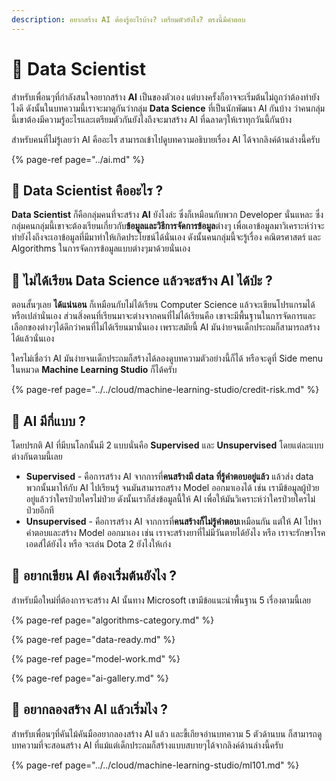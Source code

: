 ```yaml
---
description: อยากสร้าง AI ต้องรู้อะไรบ้าง? เตรียมตัวยังไง? ตรงนี้มีคำตอบ
---
```


# 👶 Data Scientist

สำหรับเพื่อนๆที่กำลังสนใจอยากสร้าง **AI** เป็นของตัวเอง แต่บางครั้งก็อาจจะเริ่มต้นไม่ถูกว่าต้องทำยังไงดี ดังนั้นในบทความนี้เราจะมาดูกันว่ากลุ่ม **Data Science** ที่เป็นนักพัฒนา AI กันบ้าง ว่าคนกลุ่มนี้เขาต้องมีความรู้อะไรและเตรียมตัวกันยังไงถึงจะมาสร้าง AI ที่ฉลาดๆให้เราทุกวันนี้กันบ้าง

สำหรับคนที่ไม่รู้เลยว่า AI คืออะไร สามารถเข้าไปดูบทความอธิบายเรื่อง AI ได้จากลิงค์ด้านล่างนี้ครับ

{% page-ref page="../ai.md" %}

## 🤔 Data Scientist คืออะไร ?

**Data Scientist** ก็คือกลุ่มคนที่จะสร้าง **AI** ยังไงล่ะ ซึ่งก็เหมือนกับพวก Developer นั่นแหละ ซึ่งกลุ่มคนกลุ่มนี้เขาจะต้องเรียนเกี่ยวกับ**ข้อมูลและวิธีการจัดการข้อมูล**ต่างๆ เพื่อเอาข้อมูลมาวิเคราะห์ว่าจะทำยังไงถึงจะเอาข้อมูลที่มีมาทำให้เกิดประโยชน์ได้นั่นเอง ดังนั้นคนกลุ่มนี้จะรู้เรื่อง คณิตรศาสตร์ และ Algorithms ในการจัดการข้อมูลแบบต่างๆมาด้วยนั่นเอง

## 🤔 ไม่ได้เรียน Data Science แล้วจะสร้าง AI ได้ป่ะ ?

ตอนสั้นๆเลย **ได้แน่นอน** ก็เหมือนกับไม่ได้เรียน Computer Science แล้วจะเขียนโปรแกรมได้หรือเปล่านั่นเอง ส่วนสิ่งคนที่เรียนมาจะต่างจากคนที่ไม่ได้เรียนคือ เขาจะมีพื้นฐานในการจัดการและเลือกของต่างๆได้ดีกว่าคนที่ไม่ได้เรียนมานั่นเอง เพราะสมัยนี้ AI มันง่ายจนเด็กประถมก็สามารถสร้างได้แล้วนั่นเอง

ใครไม่เชื่อว่า AI มันง่ายจนเด็กประถมก็สร้างได้ลองดูบทความตัวอย่างนี้ก็ได้ หรือจะดูที่ Side menu ในหมวด **Machine Learning Studio** ก็ได้ครับ

{% page-ref page="../../cloud/machine-learning-studio/credit-risk.md" %}

## 🤔 AI มีกี่แบบ ?

โดยปรกติ AI ที่มีบนโลกนั้นมี 2 แบบนั่นคือ **Supervised** และ **Unsupervised** โดยแต่ละแบบต่างกันตามนี้เลย

* **Supervised** - คือการสร้าง AI จากการที่**คนสร้างมี data ที่รู้คำตอบอยู่แล้ว** แล้วส่ง data พวกนั้นมาให้กับ AI ไปเรียนรู้ จนมันสามารถสร้าง Model ออกมาเองได้ เช่น เรามีข้อมูลผู้ป่วยอยู่แล้วว่าใครป่วยใครไม่ป่วย ดังนั้นเราก็ส่งข้อมูลนี้ให้ AI เพื่อให้มันวิเคราะห์ว่าใครป่วยใครไม่ป่วยอีกที
* **Unsupervised** - คือการสร้าง AI จากการที่**คนสร้างก็ไม่รู้คำตอบ**เหมือนกัน แต่ให้ AI ไปหาคำตอบและสร้าง Model ออกมาเอง เช่น เราจะสร้างยาที่ไม่มีวันตายได้ยังไง หรือ เราจะรักษาโรคเอดส์ได้ยังไง หรือ จะเล่น Dota 2 ยังไงให้เก่ง

## 🤔 อยากเขียน AI ต้องเริ่มต้นยังไง ?

สำหรับมือใหม่ที่ต้องการจะสร้าง AI นั้นทาง Microsoft เขามีข้อแนะนำพื้นฐาน 5 เรื่องตามนี้เลย

{% page-ref page="algorithms-category.md" %}

{% page-ref page="data-ready.md" %}

{% page-ref page="model-work.md" %}

{% page-ref page="ai-gallery.md" %}

## 🤔 อยากลองสร้าง AI แล้วเริ่มไง ?

สำหรับเพื่อนๆที่คันไม้คันมืออยากลองสร้าง AI แล้ว และขี้เกียจอ่านบทความ 5 ตัวด้านบน ก็สามารถดูบทความที่จะสอนสร้าง AI ที่แม้แต่เด็กประถมก็สร้างแบบสบายๆได้จากลิงค์ด้านล่างนี้ครับ

{% page-ref page="../../cloud/machine-learning-studio/ml101.md" %}



